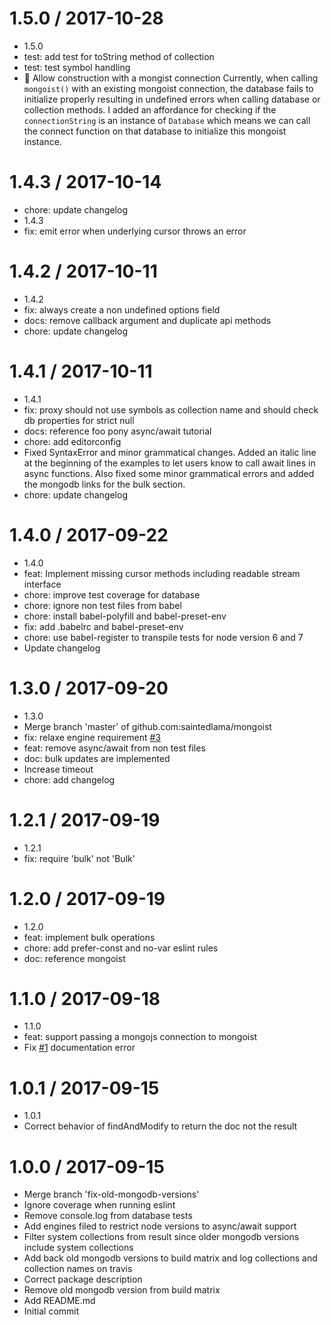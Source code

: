 1.5.0 / 2017-10-28
==================

  * 1.5.0
  * test: add test for toString method of collection
  * test: test symbol handling
  * :bug: Allow construction with a mongist connection
    Currently, when calling `mongoist()` with an existing mongoist
    connection, the database fails to initialize properly resulting in
    undefined errors when calling database or collection methods.
    I added an affordance for checking if the `connectionString` is an
    instance of `Database` which means we can call the connect function
    on that database to initialize this mongoist instance.

1.4.3 / 2017-10-14
==================

  * chore: update changelog
  * 1.4.3
  * fix: emit error when underlying cursor throws an error

1.4.2 / 2017-10-11
==================

  * 1.4.2
  * fix: always create a non undefined options field
  * docs: remove callback argument and duplicate api methods
  * chore: update changelog

1.4.1 / 2017-10-11
==================

  * 1.4.1
  * fix: proxy should not use symbols as collection name and should check db properties for strict null
  * docs: reference foo pony async/await tutorial
  * chore: add editorconfig
  * Fixed SyntaxError and minor grammatical changes.
    Added an italic line at the beginning of the examples to let users know to call await lines in async functions. Also fixed some minor grammatical errors and added the mongodb links for the bulk section.
  * chore: update changelog

1.4.0 / 2017-09-22
==================

  * 1.4.0
  * feat: Implement missing cursor methods including readable stream interface
  * chore: improve test coverage for database
  * chore: ignore non test files from babel
  * chore: install babel-polyfill and babel-preset-env
  * fix: add .babelrc and babel-preset-env
  * chore: use babel-register to transpile tests for node version 6 and 7
  * Update changelog

1.3.0 / 2017-09-20
==================

  * 1.3.0
  * Merge branch 'master' of github.com:saintedlama/mongoist
  * fix: relaxe engine requirement [#3](https://github.com/saintedlama/mongoist/issues/3)
  * feat: remove async/await from non test files
  * doc: bulk updates are implemented
  * Increase timeout
  * chore: add changelog

1.2.1 / 2017-09-19
==================

  * 1.2.1
  * fix: require 'bulk' not 'Bulk'

1.2.0 / 2017-09-19
==================

  * 1.2.0
  * feat: implement bulk operations
  * chore: add prefer-const and no-var eslint rules
  * doc: reference mongoist

1.1.0 / 2017-09-18
==================

  * 1.1.0
  * feat: support passing a mongojs connection to mongoist
  * Fix [#1](https://github.com/saintedlama/mongoist/issues/1) documentation error

1.0.1 / 2017-09-15
==================

  * 1.0.1
  * Correct behavior of findAndModify to return the doc not the result

1.0.0 / 2017-09-15
==================

  * Merge branch 'fix-old-mongodb-versions'
  * Ignore coverage when running eslint
  * Remove console.log from database tests
  * Add engines filed to restrict node versions to async/await support
  * Filter system collections from result since older mongodb versions include system collections
  * Add back old mongodb versions to build matrix and log collections and collection names on travis
  * Correct package description
  * Remove old mongodb version from build matrix
  * Add README.md
  * Initial commit
